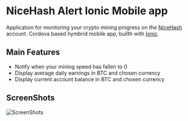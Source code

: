 # NiceHash Alert Ionic Mobile app
Application for monitoring your crypto mining progress on the [NiceHash](https://new.nicehash.com/) account.
Cordova based hymbrid mobile app, builth with [Ionic](http://ionicframework.com/).

## Main Features
* Notify when your mining speed has fallen to 0
* Display average daily earnings in BTC and chosen currency
* Display current account balance in BTC and chosen currency


## ScreenShots 

![ScreenShots](http://i.imgur.com/sNxQOmj.png)
